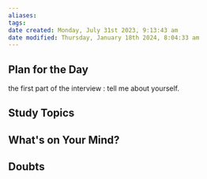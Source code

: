 ```yaml
---
aliases: 
tags: 
date created: Monday, July 31st 2023, 9:13:43 am
date modified: Thursday, January 18th 2024, 8:04:33 am
---
```


## Plan for the Day

the first part of the interview : tell me about yourself.

## Study Topics

## What's on Your Mind?

## Doubts